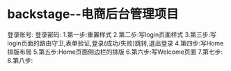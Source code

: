# backstage--电商后台管理项目
登录账号:
登录密码:
1.第一步:重置样式
2.第二步:写login页面样式
3.第三步:写login页面的路由守卫,表单验证,登录(成功/失败)跳转,退出登录
4.第四步:写Home排版布局
5.第五步:Home页面侧边栏的排版
6.第六步:写Welcome页面
7.第七步:
8.第八步:
